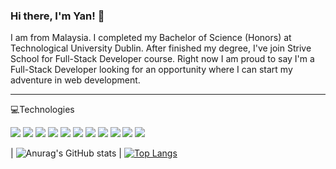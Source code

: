 ### Hi there, I'm Yan! 👋

<p>
  I am from Malaysia. I completed my Bachelor of Science (Honors) at Technological University Dublin. After finished my degree, I've join Strive School for Full-Stack Developer course. Right now I am proud to say I'm a Full-Stack Developer looking for an opportunity where I can start my adventure in web development.
</p>

---

💻Technologies
<br>

[![](https://img.shields.io/badge/-Mongo-grey?logo=mongodb)](#)
[![](https://img.shields.io/badge/-ExpressJS-important?logo=express)](#)
[![](https://img.shields.io/badge/-TypeScript-grey?logo=typescript)](#)
[![](https://img.shields.io/badge/-NodeJS-important?logo=node.js)](#)
[![](https://img.shields.io/badge/-React-grey?logo=react)](#)
[![](https://img.shields.io/badge/-Redux-important?logo=redux)](#)
[![](https://img.shields.io/badge/-Sequelize-grey?logo=sequelize)](#)
[![](https://img.shields.io/badge/-SocketIO-important?logo=socket.io)](#)
[![](https://img.shields.io/badge/-Heroku-grey?logo=heroku)](#)
[![](https://img.shields.io/badge/-Vercel-important?logo=vercel)](#)
[![](https://img.shields.io/badge/-GitHub-grey?logo=github)](#)
  

| ![Anurag's GitHub stats](https://github-readme-stats.vercel.app/api?username=yanxun95&theme=dark&show_icons=true&hide=stars,issues) | [![Top Langs](https://github-readme-stats.vercel.app/api/top-langs/?username=yanxun95&layout=compact)](https://github.com/anuraghazra/github-readme-stats)
